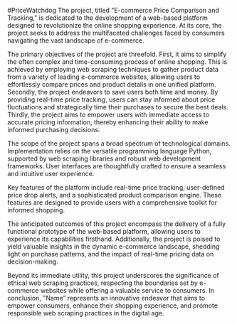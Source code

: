 #PriceWatchdog
The project, titled "E-commerce Price Comparison and Tracking," is dedicated to the development of a web-based platform designed to revolutionize the online shopping experience. At its core, the project seeks to address the multifaceted challenges faced by consumers navigating the vast landscape of e-commerce.

The primary objectives of the project are threefold. First, it aims to simplify the often complex and time-consuming process of online shopping. This is achieved by employing web scraping techniques to gather product data from a variety of leading e-commerce websites, allowing users to effortlessly compare prices and product details in one unified platform. Secondly, the project endeavors to save users both time and money. By providing real-time price tracking, users can stay informed about price fluctuations and strategically time their purchases to secure the best deals. Thirdly, the project aims to empower users with immediate access to accurate pricing information, thereby enhancing their ability to make informed purchasing decisions.

The scope of the project spans a broad spectrum of technological domains. Implementation relies on the versatile programming language Python, supported by web scraping libraries and robust web development frameworks. User interfaces are thoughtfully crafted to ensure a seamless and intuitive user experience.

Key features of the platform include real-time price tracking, user-defined price drop alerts, and a sophisticated product comparison engine. These features are designed to provide users with a comprehensive toolkit for informed shopping.

The anticipated outcomes of this project encompass the delivery of a fully functional prototype of the web-based platform, allowing users to experience its capabilities firsthand. Additionally, the project is poised to yield valuable insights in the dynamic e-commerce landscape, shedding light on purchase patterns, and the impact of real-time pricing data on decision-making.

Beyond its immediate utility, this project underscores the significance of ethical web scraping practices, respecting the boundaries set by e-commerce websites while offering a valuable service to consumers. In conclusion, "Name” represents an innovative endeavor that aims to empower consumers, enhance their shopping experience, and promote responsible web scraping practices in the digital age.
